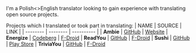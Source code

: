 I'm a Polish<>English translator looking to gain experience with translating open source projects.

Projects which I translated or took part in translating:
| NAME | SOURCE | LINK |
| -------- | -------- | ---------- |
| **Ambie** | [GitHub](https://github.com/jenius-apps/ambie) | [Website](https://ambieapp.com/)
| **Energize** | [Codeberg](https://codeberg.org/epinez/Energize) | [F-Droid](https://f-droid.org/pl/packages/com.flasskamp.energize/)
| **ReadYou** | [GitHub](https://github.com/Ashinch/ReadYou) | [F-Droid](https://f-droid.org/packages/me.ash.reader/)
| **Sushi** | [GitHub](https://github.com/maciej-klupp/sushi) | [Play Store](https://play.google.com/store/apps/details?id=com.jerameeldelosreyes.sushi)
| **TriviaYou** | [GitHub](https://github.com/Bnyro/TriviaYou) | [F-Droid](https://f-droid.org/packages/com.bnyro.trivia/)
